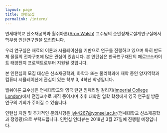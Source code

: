 ```yaml
---
layout: page
title: 인턴모집
permalink: /intern/
---
```


연세대학교 신소재공학과 월쉬아론([Aron Walsh](http://www.imperial.ac.uk/people/a.walsh)) 교수님의 준안정재료설계연구실에서 학부생 인턴연구원을 모집합니다.

우리 연구실은 재료의 이론과 시뮬레이션을 기반으로 연구를 진행하고 있으며 특히 반도체 물질의 전자구조에 많은 관심이 있습니다. 본 인턴십은 한국연구재단의 페로브스카이트 태양전지 프로젝트로부터 지원될 것입니다.

본 인턴십의 모집 대상은 신소재공학과, 화학과 또는 물리학과에 재학 중인 양자역학과 컴퓨터 시뮬레이션에 관심이 있는 학부 3, 4학년 학생입니다.

월쉬아론 교수님은 연세대학교와 영국 런던 임페리얼 칼리지([Imperial College London](https://en.wikipedia.org/wiki/Imperial_College_London))에서 전임교수로 재직 중이시며 추후 대학원 입학 학생에게 영국 연구실 방문연구의 기회가 주어질 수 있습니다.

인턴십 지원 및 추가적인 문의사항은 jyk4267@yonsei.ac.kr(연세대학교 신소재공학과 정영광)으로 부탁드립니다. 인턴십 인터뷰는 2018년 3월 27일에 진행될 예정입니다.
